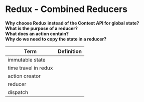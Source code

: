 # Redux - Combined Reducers

__Why choose Redux instead of the Context API for global state?__  
__What is the purpose of a reducer?__  
__What does an action contain?__  
__Why do we need to copy the state in a reducer?__  

|Term | Definition |  
|---|---|
| immutable state | |
| time travel in redux | |
| action creator | |
| reducer | |
| dispatch | |
